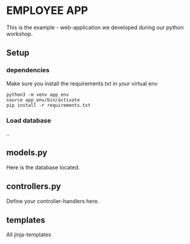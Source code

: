 # EMPLOYEE APP

This is the example - web-application we developed during our python workshop.

## Setup

### dependencies
Make sure you install the requirements.txt in your virtual env

```
python3 -m venv app_env
source app_env/bin/activate
pip install -r requirements.txt
```

### Load database
..
## models.py

Here is the database located.

## controllers.py

Define your controller-handlers here.

## templates

All jinja-templates


